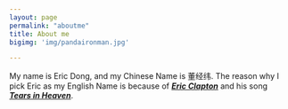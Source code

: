 ```yaml
---
layout: page
permalink: "aboutme"
title: About me
bigimg: 'img/pandaironman.jpg'

---
```


My name is Eric Dong, and my Chinese Name is 董经纬. The reason why I pick Eric as my English Name is because of [**_Eric Clapton_**](https://en.wikipedia.org/wiki/Eric_Clapton) and his song [**_Tears in Heaven_**](https://www.youtube.com/watch?v=JxPj3GAYYZ0).


